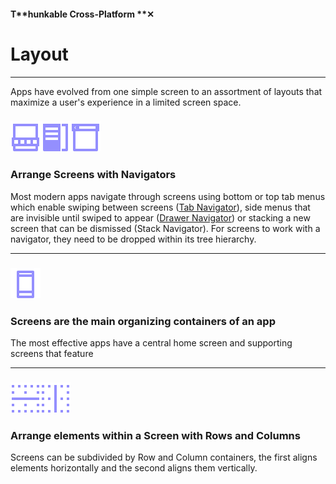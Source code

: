 #### T**hunkable Cross-Platform **✕

# Layout

---

Apps have evolved from one simple screen to an assortment of layouts that maximize a user's experience in a limited screen space.

### ![](/assets/iOSviewIconTabNavigator.png)![](/assets/iOSviewIconDrawerNavigator.png)![](/assets/iOSviewIconStackNavigator.png)

### Arrange Screens with Navigators

Most modern apps navigate through screens using bottom or top tab menus which enable swiping between screens \([Tab Navigator](/x/components/layout/tab-navigator.md)\), side menus that are invisible until swiped to appear \([Drawer Navigator](/x/components/layout/drawer-navigator.md)\) or stacking a new screen that can be dismissed \(Stack Navigator\). For screens to work with a navigator, they need to be dropped within its tree hierarchy.

---

### ![](/assets/iOSviewIconScreen.png)

### Screens are the main organizing containers of an app

The most effective apps have a central home screen and supporting screens that feature

---

### ![](/assets/iOSviewIconRow.png)![](/assets/iOSviewIconCloumn.png)

### Arrange elements within a Screen with Rows and Columns

Screens can be subdivided by Row and Column containers, the first aligns elements horizontally and the second aligns them vertically.

